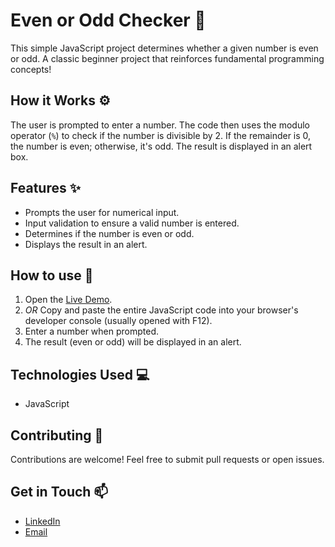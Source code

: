 # Even or Odd Checker 🔢

This simple JavaScript project determines whether a given number is even or odd.  A classic beginner project that reinforces fundamental programming concepts!

## How it Works ⚙️

The user is prompted to enter a number. The code then uses the modulo operator (`%`) to check if the number is divisible by 2. If the remainder is 0, the number is even; otherwise, it's odd.  The result is displayed in an alert box.

## Features ✨

*   Prompts the user for numerical input.
*   Input validation to ensure a valid number is entered.
*   Determines if the number is even or odd.
*   Displays the result in an alert.

## How to use 🚀

1.  Open the [Live Demo](https://us-even-or-odd.netlify.app/).
2.  *OR* Copy and paste the entire JavaScript code into your browser's developer console (usually opened with F12).
3.  Enter a number when prompted.
4.  The result (even or odd) will be displayed in an alert.

## Technologies Used 💻

*   JavaScript

## Contributing 🤝

Contributions are welcome! Feel free to submit pull requests or open issues.

## Get in Touch 📫

*   [LinkedIn](https://www.linkedin.com/in/umair-shakoor/)
*   [Email](mailto:umairshakoor.pro@gmail.com)
